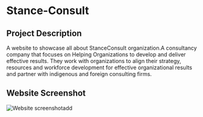 # Stance-Consult #

## Project Description ##

A website to showcase all about StanceConsult organization.A consultancy company that focuses on Helping Organizations to develop and deliver effective results.
They work with organizations to align their strategy, resources and workforce development for effective organizational results and partner with indigenous and foreign consulting firms.

## Website Screenshot ##

![Website screenshot](https://github.com/vickystickz/Stance-Consult/Assets/images/website-screenshot.png)add